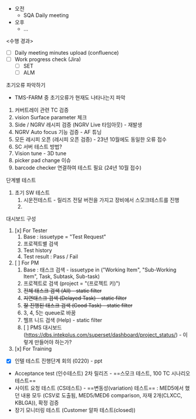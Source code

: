 - 오전
	- SQA Daily meeting
- 오후
	- ...

<수행 경과>
- [ ] Daily meeting minutes upload (confluence)
- [ ] Work progress check (Jira)
	- [ ] SET
	- [ ] ALM

초기오류 파악하기
- TMS-FARM 중 초기오류가 현재도 나타나는지 파악
1. 커버트레이 관련 TC 검증
2. vision Surface parameter 체크
3. Side / NGRV 레시피 검증 (NGRV Live 타임아웃) - 재발생
4. NGRV Auto focus 기능 검증 - AF 튜닝
5. 모든 레시피 오픈 (레시피 오픈 검증) - 23년 10월에도 동일한 오류 접수
6. SC 서버 테스트 방법?
7. Vision tune - 3D tune 
8. picker pad change 이슈
9. barcode checker 연결하여 테스트 필요 (24년 10월 접수)

단계별 테스트
1. 초기 SW 테스트
	1. 시운전테스트 - 릴리즈 전달 버전을 가지고 장비에서 스모크테스트를 진행
	2. 

대시보드 구성
1. [x] For Tester
	1. Base : issuetype = "Test Request"
	2. 프로젝트별 검색
	3. Test history
	4. Test result : Pass / Fail
2. [ ] For PM
	1. Base : 태스크 검색 - issuetype in ("Working Item", "Sub-Working Item", Task, Subtask, Sub-task)
	2. 프로젝트로 검색 (project = "(프로젝트 키)")
	3. ~~전체 태스크 검색 (All) - static filter~~
	4. ~~지연태스크 검색 (Delayed Task) - static filter~~
	5. ~~잘 진행된 태스크 검색 (Good Task) - static filter~~
	6. 3, 4, 5는 queue로 바꿈
	7. 헬프 니드 검색 (Help) - static filter
	8. [ ] PMS 대시보드 (https://dbs.intekplus.com/superset/dashboard/project_status/) - 이렇게 만들어야 하는가?
3. [x] For Training

- [x] 인텔 테스트 진행단계 회의 (0220) - ppt
- Acceptance test (인수테스트) 2차 릴리즈 - ==스모크 테스트, 100 TC 시나리오 테스트==
- 사이트 요청 테스트 (CS테스트) - ==변동성(variation) 테스트== : MED5에서 했던 내용 모두 (CSV로 도출됨, MED5/MED6 comparison, 자재 2개(CLXCC, KBLGA)), 확정 검증
- 장기 모니터링 테스트 (Customer 알파 테스트(closed))